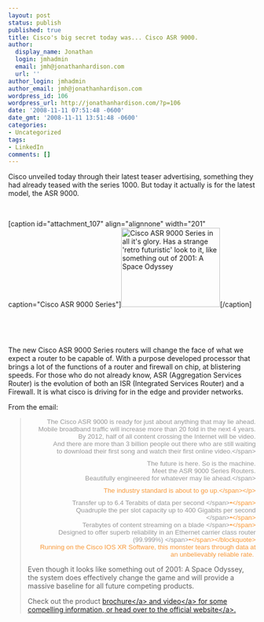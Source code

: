 ```yaml
---
layout: post
status: publish
published: true
title: Cisco's big secret today was... Cisco ASR 9000.
author:
  display_name: Jonathan
  login: jmhadmin
  email: jmh@jonathanhardison.com
  url: ''
author_login: jmhadmin
author_email: jmh@jonathanhardison.com
wordpress_id: 106
wordpress_url: http://jonathanhardison.com/?p=106
date: '2008-11-11 07:51:48 -0600'
date_gmt: '2008-11-11 13:51:48 -0600'
categories:
- Uncategorized
tags:
- LinkedIn
comments: []
---
```

<p>Cisco unveiled today through their latest teaser advertising, something they had already teased with the series 1000. But today it actually is for the latest model, the ASR 9000.</p>
<p>&nbsp;</p>
<p>[caption id="attachment_107" align="alignnone" width="201" caption="Cisco ASR 9000 Series"]<img class="size-full wp-image-107 " title="9000_6and10slot_angle_small" src="http:&#47;&#47;jonathanhardison.com&#47;wp-content&#47;uploads&#47;2008&#47;11&#47;9000_6and10slot_angle_small.jpg" alt="Cisco ASR 9000 Series in all it's glory. Has a strange 'retro futuristic' look to it, like something out of 2001: A Space Odyssey" width="201" height="161" &#47;>[&#47;caption]</p>
<p>&nbsp;</p>
<p>&nbsp;</p>
<p>The new Cisco ASR 9000 Series routers will change the face of what we expect a router to be capable of. With a purpose developed processor that brings a lot of the functions of a router and firewall on chip, at blistering speeds. For those who do not already know, ASR (Aggregation Services Router) is the evolution of both an ISR (Integrated Services Router) and a Firewall. It is what cisco is driving for in the edge and provider networks.</p>
<p>From the email:</p>
<blockquote>
<p style="MARGIN: 3.75pt 0in 7.5pt 7.5pt; TEXT-ALIGN: right" align="right"><span style="font-size: 10pt; color: #989898; font-family: 'Arial','sans-serif';">The Cisco ASR 9000 is ready for just about anything that may lie ahead.<br />
Mobile broadband traffic will increase more than 20 fold in the next 4 years.<br />
By 2012, half of all content crossing the Internet will be video.<br />
And there are more than 3 billion people out there who are still waiting<br />
to download their first song and watch their first online video.<&#47;span></p>
<p style="MARGIN: 3.75pt 0in 7.5pt 7.5pt; TEXT-ALIGN: right" align="right"><span style="font-size: 10pt; color: #989898; font-family: 'Arial','sans-serif';">The future is here. So is the machine.<br />
Meet the ASR 9000 Series Routers.<br />
Beautifully engineered for whatever may lie ahead.<&#47;span></p>
<p style="MARGIN: 3.75pt 0in 7.5pt 7.5pt; TEXT-ALIGN: right" align="right"><span style="font-size: 10pt; color: #f89838; font-family: 'Arial','sans-serif';">The industry standard is about to go up.<&#47;span><&#47;p></p>
<p style="MARGIN: 3.75pt 0in 7.5pt 7.5pt; TEXT-ALIGN: right" align="right"><span style="font-size: 10pt; color: #989898; font-family: 'Arial','sans-serif';">Transfer up to 6.4 Terabits of data per second <&#47;span><span style="font-size: 10pt; color: #f89838; font-family: 'Arial','sans-serif';">&bull;<&#47;span><span style="font-size: 10pt; color: #989898; font-family: 'Arial','sans-serif';"><br />
Quadruple the per slot capacity up to 400 Gigabits per second <&#47;span><span style="font-size: 10pt; color: #f89838; font-family: 'Arial','sans-serif';">&bull;<&#47;span><span style="font-size: 10pt; color: #989898; font-family: 'Arial','sans-serif';"><br />
Terabytes of content streaming on a blade <&#47;span><span style="font-size: 10pt; color: #f89838; font-family: 'Arial','sans-serif';">&bull;<&#47;span><span style="font-size: 10pt; color: #989898; font-family: 'Arial','sans-serif';"><br />
Designed to offer superb reliability in an Ethernet carrier class router (99.999%) <&#47;span><span style="font-size: 10pt; color: #f89838; font-family: 'Arial','sans-serif';">&bull;<&#47;span><&#47;blockquote><br />
Running on the Cisco IOS&nbsp;XR Software, this&nbsp;monster tears through data at an unbelievably reliable rate.&nbsp;</p>
<p>Even though it looks like something out of 2001: A Space Odyssey, the system does effectively change the game and will provide a massive baseline for all future competing products.</p>
<p>Check out the product <a title="Brochure" href="http:&#47;&#47;www.cisco.com&#47;en&#47;US&#47;prod&#47;collateral&#47;routers&#47;ps9853&#47;brochure_Cisco_ASR_9000_Aggregation_Interactive.pdf" target="_blank">brochure<&#47;a> and <a href="http:&#47;&#47;www.cisco.com&#47;cdc_content_elements&#47;flash&#47;netsol&#47;sp&#47;getready&#47;index.html?POSITION=Email&amp;COUNTRY_SITE=us&amp;CAMPAIGN=asr9000&amp;CREATIVE=CI+Engagement+Pre+Launch+go&#47;getready&amp;REFERRING_SITE=CiscoCom+ServiceBureau" target="_blank">video<&#47;a> for some compelling information, or head over to the official <a href="http:&#47;&#47;www.cisco.com&#47;en&#47;US&#47;products&#47;ps9853&#47;index.html" target="_blank">website<&#47;a>.</p>
